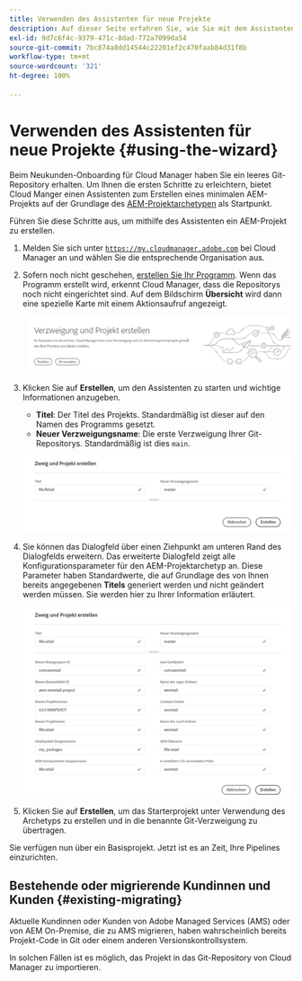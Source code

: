 ```yaml
---
title: Verwenden des Assistenten für neue Projekte
description: Auf dieser Seite erfahren Sie, wie Sie mit dem Assistenten ein AEM-Anwendungsprojekt erstellen.
exl-id: 9d7c6f4c-9379-471c-8dad-772a7099da54
source-git-commit: 7bc874a8dd14544c22201ef2c470faab84d31f8b
workflow-type: tm+mt
source-wordcount: '321'
ht-degree: 100%

---
```



# Verwenden des Assistenten für neue Projekte {#using-the-wizard}

Beim Neukunden-Onboarding für Cloud Manager haben Sie ein leeres Git-Repository erhalten. Um Ihnen die ersten Schritte zu erleichtern, bietet Cloud Manger einen Assistenten zum Erstellen eines minimalen AEM-Projekts auf der Grundlage des [AEM-Projektarchetypen](https://github.com/adobe/aem-project-archetype) als Startpunkt.

Führen Sie diese Schritte aus, um mithilfe des Assistenten ein AEM-Projekt zu erstellen.

1. Melden Sie sich unter [`https://my.cloudmanager.adobe.com`](https://my.cloudmanager.adobe.com) bei Cloud Manager an und wählen Sie die entsprechende Organisation aus.

1. Sofern noch nicht geschehen, [erstellen Sie Ihr Programm](program-setup.md). Wenn das Programm erstellt wird, erkennt Cloud Manager, dass die Repositorys noch nicht eingerichtet sind. Auf dem Bildschirm **Übersicht** wird dann eine spezielle Karte mit einem Aktionsaufruf angezeigt.

   ![Erstellen des Projekt-CTA](/help/assets/image2018-10-3_14-29-44.png)

1. Klicken Sie auf **Erstellen**, um den Assistenten zu starten und wichtige Informationen anzugeben.

   * **Titel**: Der Titel des Projekts. Standardmäßig ist dieser auf den Namen des Programms gesetzt.
   * **Neuer Verzweigungsname**: Die erste Verzweigung Ihrer Git-Repositorys. Standardmäßig ist dies `main`.

   ![Projektwerte](/help/assets/screen_shot_2018-10-08at55825am.png)

1. Sie können das Dialogfeld über einen Ziehpunkt am unteren Rand des Dialogfelds erweitern. Das erweiterte Dialogfeld zeigt alle Konfigurationsparameter für den AEM-Projektarchetyp an. Diese Parameter haben Standardwerte, die auf Grundlage des von Ihnen bereits angegebenen **Titels** generiert werden und nicht geändert werden müssen. Sie werden hier zu Ihrer Information erläutert.

   ![Detaillierte Archetypparameter](/help/assets/screen_shot_2018-10-08at60032am.png)

1. Klicken Sie auf **Erstellen**, um das Starterprojekt unter Verwendung des Archetyps zu erstellen und in die benannte Git-Verzweigung zu übertragen.

Sie verfügen nun über ein Basisprojekt. Jetzt ist es an Zeit, Ihre Pipelines einzurichten.

## Bestehende oder migrierende Kundinnen und Kunden {#existing-migrating}

Aktuelle Kundinnen oder Kunden von Adobe Managed Services (AMS) oder von AEM On-Premise, die zu AMS migrieren, haben wahrscheinlich bereits Projekt-Code in Git oder einem anderen Versionskontrollsystem.

In solchen Fällen ist es möglich, das Projekt in das Git-Repository von Cloud Manager zu importieren.
